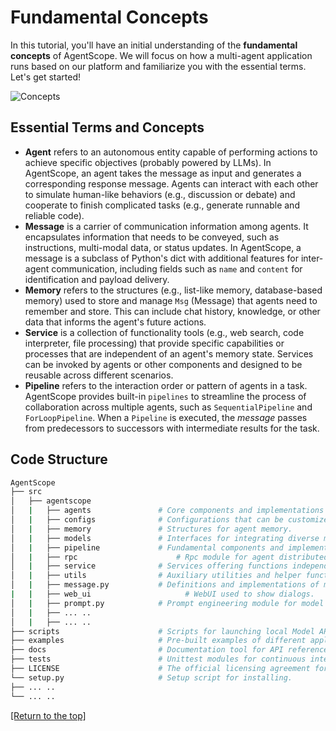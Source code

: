 # Fundamental Concepts

In this tutorial, you'll have an initial understanding of the **fundamental concepts** of AgentScope. We will focus on how a multi-agent application runs based on our platform and familiarize you with the essential terms. Let's get started!

![Concepts](https://img.alicdn.com/imgextra/i1/O1CN01ELiTw41KGKqTmWZua_!!6000000001136-2-tps-756-598.png)

## Essential Terms and Concepts

* **Agent** refers to an autonomous entity capable of performing actions to achieve specific objectives (probably powered by LLMs). In AgentScope, an agent takes the message as input and generates a corresponding response message. Agents can interact with each other to simulate human-like behaviors (e.g., discussion or debate) and cooperate to finish complicated tasks (e.g., generate runnable and reliable code).
* **Message** is a carrier of communication information among agents. It encapsulates information that needs to be conveyed, such as instructions, multi-modal data, or status updates.  In AgentScope, a message is a subclass of Python's dict with additional features for inter-agent communication, including fields such as `name` and `content` for identification and payload delivery.
* **Memory** refers to the structures (e.g., list-like memory, database-based memory) used to store and manage `Msg` (Message) that agents need to remember and store. This can include chat history, knowledge, or other data that informs the agent's future actions.
* **Service** is a collection of functionality tools (e.g., web search, code interpreter, file processing) that provide specific capabilities or processes that are independent of an agent's memory state. Services can be invoked by agents or other components and designed to be reusable across different scenarios.
* **Pipeline** refers to the interaction order or pattern of agents in a task. AgentScope provides built-in `pipelines` to streamline the process of collaboration across multiple agents, such as `SequentialPipeline` and `ForLoopPipeline`. When a `Pipeline` is executed, the *message* passes from predecessors to successors with intermediate results for the task.


## Code Structure

```bash
AgentScope
├── src
│   ├── agentscope
│   |   ├── agents               # Core components and implementations pertaining to agents.
│   |   ├── configs              # Configurations that can be customized for the application's needs.
│   |   ├── memory               # Structures for agent memory.
│   |   ├── models               # Interfaces for integrating diverse model APIs.
│   |   ├── pipeline             # Fundamental components and implementations for running pipelines.
│   |   ├── rpc			             # Rpc module for agent distributed deployment.
│   |   ├── service              # Services offering functions independent of memory and state.
│   |   ├── utils                # Auxiliary utilities and helper functions.
│   |   ├── message.py           # Definitions and implementations of messaging between agents.
|   |   ├── web_ui				       # WebUI used to show dialogs.
│   |   ├── prompt.py            # Prompt engineering module for model input.
│   |   ├── ... ..
│   |   ├── ... ..
├── scripts                      # Scripts for launching local Model API
├── examples                     # Pre-built examples of different applications.
├── docs                         # Documentation tool for API reference.
├── tests                        # Unittest modules for continuous integration.
├── LICENSE                      # The official licensing agreement for AgentScope usage.
└── setup.py                     # Setup script for installing.
├── ... ..
└── ... ..
```



[[Return to the top]](#fundamental-concepts)
